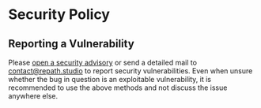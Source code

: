 # Security Policy

## Reporting a Vulnerability

Please [open a security advisory](https://github.com/repath-project/repath-studio/security/advisories/new)
or send a detailed mail to [contact@repath.studio](mailto:contact@repath.studio)
to report security vulnerabilities. Even when unsure whether the bug in question
is an exploitable vulnerability, it is recommended to use the above methods and
not discuss the issue anywhere else.
